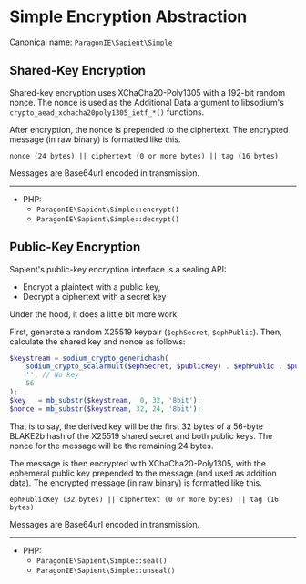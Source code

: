 # Simple Encryption Abstraction

Canonical name: `ParagonIE\Sapient\Simple`

## Shared-Key Encryption

Shared-key encryption uses XChaCha20-Poly1305 with a 192-bit random
nonce. The nonce is used as the Additional Data argument to libsodium's
`crypto_aead_xchacha20poly1305_ietf_*()` functions.

After encryption, the nonce is prepended to the ciphertext. The encrypted
message (in raw binary) is formatted like this.

    nonce (24 bytes) || ciphertext (0 or more bytes) || tag (16 bytes)

Messages are Base64url encoded in transmission.

----

* PHP: 
  * `ParagonIE\Sapient\Simple::encrypt()`
  * `ParagonIE\Sapient\Simple::decrypt()`

## Public-Key Encryption

Sapient's public-key encryption interface is a sealing API:

* Encrypt a plaintext with a public key,
* Decrypt a ciphertext with a secret key

Under the hood, it does a little bit more work.

First, generate a random X25519 keypair (`$ephSecret`, `$ephPublic`). Then,
calculate the shared key and nonce as follows:

```php
$keystream = sodium_crypto_generichash(
    sodium_crypto_scalarmult($ephSecret, $publicKey) . $ephPublic . $publicKey,
    '', // No key
    56
);
$key   = mb_substr($keystream,  0, 32, '8bit');
$nonce = mb_substr($keystream, 32, 24, '8bit');
```

That is to say, the derived key will be the first 32 bytes of a 56-byte BLAKE2b hash
of the X25519 shared secret and both public keys. The nonce for the message will be
the remaining 24 bytes.

The message is then encrypted with XChaCha20-Poly1305, with the ephemeral public key
prepended to the message (and used as addition data). The encrypted message (in raw
binary) is formatted like this.
                                                      
    ephPublicKey (32 bytes) || ciphertext (0 or more bytes) || tag (16 bytes)

Messages are Base64url encoded in transmission.

----

* PHP: 
  * `ParagonIE\Sapient\Simple::seal()`
  * `ParagonIE\Sapient\Simple::unseal()`